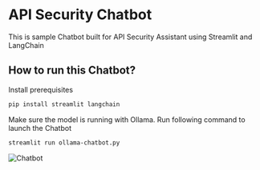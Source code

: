 # API Security Chatbot
This is sample Chatbot built for API Security Assistant using Streamlit and LangChain

## How to run this Chatbot?

Install prerequisites

```bash
pip install streamlit langchain
```

Make sure the model is running with Ollama. Run following command to launch the Chatbot 

```bash
streamlit run ollama-chatbot.py
```
<img src="/chatbot.gif" alt="Chatbot">
